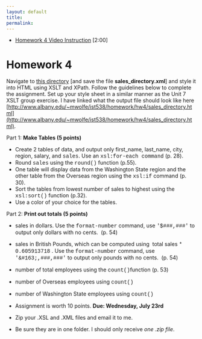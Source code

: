 ```yaml
---
layout: default
title: 
permalink:
---
```


- [Homework 4 Video Instruction](https://youtu.be/7ZBAgPQj7aQ) [2:00]


<h1> Homework 4</h1>

Navigate to [this directory](http://www.albany.edu/~mwolfe/ist538/homework/hw4/) [and save the file **sales_directory.xml**]  and style it into HTML using XSLT and XPath. Follow the guidelines below to  complete the assignment. Set up your style sheet in a similar manner as the Unit  7 XSLT group exercise. I have linked what the output file should look like here [http://www.albany.edu/~mwolfe/ist538/homework/hw4/sales_directory.html](http://www.albany.edu/~mwolfe/ist538/homework/hw4/sales_directory.html).

Part 1: **Make Tables (5 points)**

- Create 2 tables of data, and output  only <span class="computer">first_name,  last_name, city, region, salary</span>, and <span style="font-family:Courier">sales</span>. Use an <span style="font-family:Courier">xsl:for-each command</span> (p. 28).
- Round <span style="font-family:Courier">sales</span> using the <span style="font-family:Courier">round()</span> function (p.55).
- One table will display data from the  Washington State region and the other table from the Overseas region using the <span style="font-family:Courier">xsl:if</span> command (p. 30).
- Sort the tables from lowest number of  sales to highest using the <span style="font-family:Courier">xsl:sort()</span> function (p.32).
- Use a color of your choice for the tables.

Part 2: **Print out totals (5 points)**

    
- sales  in dollars. Use the <span style="font-family:Courier">format-number</span> command, use <span style="font-family:Courier">'$###,###'</span> to output only dollars with no  cents.  (p. 54)    
- sales  in British Pounds, which can be computed using  total sales <span style="font-family:Courier">* 0.605913718</span> . Use the <span style="font-family:Courier">format-number</span> command, use <span style="font-family:Courier">'&amp;#163;,###,###'</span> to output only pounds  with no cents.  (p. 54)
- number of total employees using the <span style="font-family:Courier">count()</span>function (p. 53)
- number of Overseas employees using <span style="font-family:Courier">count()</span>
- number  of Washington State employees using <span style="font-family:Courier">count() 
 
- Assignment  is worth 10 points. **Due: Wednesday, July 23rd**
- Zip your .XSL  and .XML files and email it to me.
- Be sure they  are in one folder. I should only receive _one .zip file_.